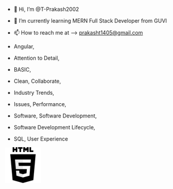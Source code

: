 - 👋 Hi, I’m @T-Prakash2002

- 🌱 I’m currently learning MERN Full Stack Developer from GUVI

- 📫 How to reach me at --> prakasht1405@gmail.com

- Angular,
- Attention to Detail,
- BASIC,
- Clean, Collaborate,
- Industry Trends,
- Issues, Performance,
- Software, Software Development,
- Software Development Lifecycle,
-  SQL, User Experience


![HTML](./html.png) 

